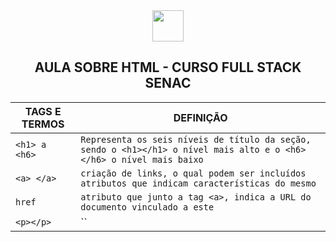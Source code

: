 <div align="center">
  
<img src= "https://cdn-icons-png.flaticon.com/512/174/174854.png" width="50px">
  
## AULA SOBRE HTML - CURSO FULL STACK SENAC  
  
</div>

| <strong> TAGS E TERMOS | DEFINIÇÃO </strong> |
| --- | ---|
|`<h1> a <h6>`| `Representa os seis níveis de título da seção, sendo o <h1></h1> o nível mais alto e o <h6></h6> o nível mais baixo`|
|`<a> </a>`| `criação de links, o qual podem ser incluídos atributos que indicam características do mesmo`|
|`href`| `atributo que junto a tag <a>, indica a URL do documento vinculado a este`|
|`<p></p>`| ``|
  

 
